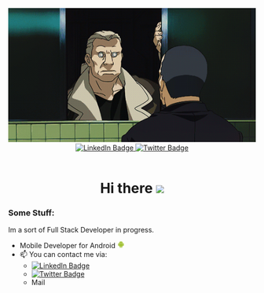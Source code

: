 <div id="header" align="center">
  <img src="hi.gif"/>
</div>
<div id="badges" align="center">
  <a href="https://es.linkedin.com/in/mario-dorado-mart%C3%ADnez-82b187231">
    <img src="https://img.shields.io/badge/LinkedIn-blue?logo=linkedin&logoColor=white&style=for-the-badge" alt="LinkedIn Badge"/>
  </a>
  <a href="https://twitter.com/TheMarioGold/">
    <img src="https://img.shields.io/badge/Twitter-blue?logo=Twitter&logoColor=white&style=for-the-badge" alt="Twitter Badge"/>
  </a>
  <br>
  <img src="https://komarev.com/ghpvc/?username=mdoradom&style=flat-square&color=blue" alt=""/>
  <h1>
    Hi there
    <img src="https://c.tenor.com/4VnIMTeiTJEAAAAM/discordgun-emoji.gif" width="25px"/>
  </h1>
</div>

### Some Stuff:

Im a sort of Full Stack Developer in progress.

- Mobile Developer for Android <img src="https://github.com/devicons/devicon/blob/master/icons/android/android-original.svg" title="Java" alt="Java" width="15" height="15"/>
- :mailbox: You can contact me via:
  - <a href="https://es.linkedin.com/in/mario-dorado-mart%C3%ADnez-82b187231"><img src="https://img.shields.io/badge/LinkedIn-blue?logo=linkedin&logoColor=white&style=flat-square" alt="LinkedIn Badge"/></a>
  - <a href="https://twitter.com/TheMarioGold/"><img src="https://img.shields.io/badge/Twitter-blue?logo=Twitter&logoColor=white&style=flat-square" alt="Twitter Badge"/></a>
  - Mail

<!--
**mdoradom/mdoradom** is a ✨ _special_ ✨ repository because its `README.md` (this file) appears on your GitHub profile.

Here are some ideas to get you started:

- 🔭 I’m currently working on ...
- 🌱 I’m currently learning ...
- 👯 I’m looking to collaborate on ...
- 🤔 I’m looking for help with ...
- 💬 Ask me about ...
- 📫 How to reach me: ...
- 😄 Pronouns: ...
- ⚡ Fun fact: ...
-->
